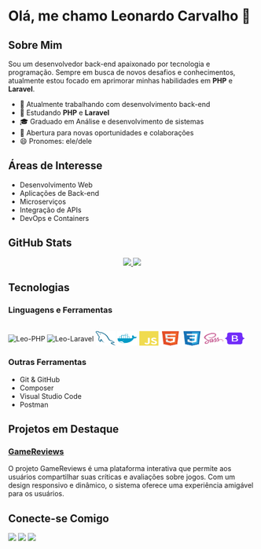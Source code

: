 # Olá, me chamo Leonardo Carvalho 👋

## Sobre Mim

Sou um desenvolvedor back-end apaixonado por tecnologia e programação. Sempre em busca de novos desafios e conhecimentos, atualmente estou focado em aprimorar minhas habilidades em **PHP** e **Laravel**.

- 🔭 Atualmente trabalhando com desenvolvimento back-end
- 🌱 Estudando **PHP** e **Laravel**
- 🎓 Graduado em Análise e desenvolvimento de sistemas
- 💼 Abertura para novas oportunidades e colaborações
- 😄 Pronomes: ele/dele

## Áreas de Interesse

- Desenvolvimento Web
- Aplicações de Back-end
- Microserviços
- Integração de APIs
- DevOps e Containers

## GitHub Stats

<div align="center">
  <a href="https://github.com/mercesleonardo">
    <img height="180em" src="https://github-readme-stats.vercel.app/api?username=mercesleonardo&show_icons=true&theme=dracula&include_all_commits=true&count_private=true"/>
    <img height="180em" src="https://github-readme-stats.vercel.app/api/top-langs/?username=mercesleonardo&layout=compact&langs_count=7&theme=dracula"/>
  </a>
</div>

## Tecnologias

### Linguagens e Ferramentas

<div style="display: inline_block"><br>
  <img align="center" alt="Leo-PHP" height="30" width="40" src="https://www.vectorlogo.zone/logos/php/php-icon.svg">
  <img align="center" alt="Leo-Laravel" height="30" width="40" src="https://www.vectorlogo.zone/logos/laravel/laravel-icon.svg">
  <img align="center" alt="Leo-MySQL" height="30" width="40" src="https://raw.githubusercontent.com/devicons/devicon/master/icons/mysql/mysql-original.svg">
  <img align="center" alt="Leo-Docker" height="30" width="40" src="https://raw.githubusercontent.com/devicons/devicon/master/icons/docker/docker-plain.svg">
  <img align="center" alt="Leo-Js" height="30" width="40" src="https://raw.githubusercontent.com/devicons/devicon/master/icons/javascript/javascript-plain.svg">
  <img align="center" alt="Leo-HTML" height="30" width="40" src="https://raw.githubusercontent.com/devicons/devicon/master/icons/html5/html5-original.svg">
  <img align="center" alt="Leo-CSS" height="30" width="40" src="https://raw.githubusercontent.com/devicons/devicon/master/icons/css3/css3-original.svg">
  <img align="center" alt="Leo-Sass" height="30" width="40" src="https://raw.githubusercontent.com/devicons/devicon/master/icons/sass/sass-original.svg">
  <img align="center" alt="Leo-Bootstrap" height="30" width="40" src="https://raw.githubusercontent.com/devicons/devicon/master/icons/bootstrap/bootstrap-plain.svg">
</div>

### Outras Ferramentas

- Git & GitHub
- Composer
- Visual Studio Code
- Postman

## Projetos em Destaque

### [GameReviews](https://github.com/mercesleonardo/GameReviews)
O projeto GameReviews é uma plataforma interativa que permite aos usuários compartilhar suas críticas e avaliações sobre jogos. Com um design responsivo e dinâmico, o sistema oferece uma experiência amigável para os usuários.

## Conecte-se Comigo

<div> 
  <a href="https://instagram.com/mercesleonardo" target="_blank"><img src="https://img.shields.io/badge/-Instagram-%23E4405F?style=for-the-badge&logo=instagram&logoColor=white" target="_blank"></a>
  <a href="mailto:leonardokarvalho@gmail.com"><img src="https://img.shields.io/badge/-Gmail-%23333?style=for-the-badge&logo=gmail&logoColor=white" target="_blank"></a>
  <a href="https://www.linkedin.com/in/leonardo-carvalho-530822213/" target="_blank"><img src="https://img.shields.io/badge/-LinkedIn-%230077B5?style=for-the-badge&logo=linkedin&logoColor=white" target="_blank"></a>
</div>
